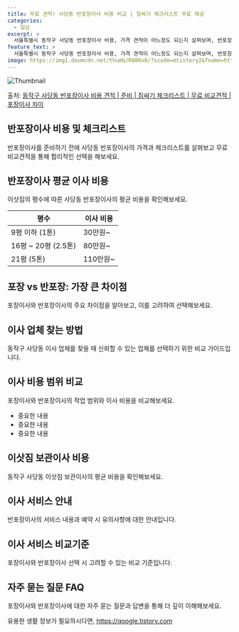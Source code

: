 ```yaml
---
title: 무료 견적! 사당동 반포장이사 비용 비교 | 짐싸기 체크리스트 무료 제공
categories:
  - 일상
excerpt: >
  서울특별시 동작구 사당동 반포장이사 비용, 가격 견적이 어느정도 되는지 살펴보며, 반포장이사를 준비함에 있어 짐싸기 준비 체크리스트가 무엇인지 보겠습니다. 마지막으로 포장이사와 차이점을 통해 무료 비교견적으로 어떤 것이 더 합리적인 선택인지 공유 드립니다.동작구 사당동 포장이사 견적 샘플 보기 👈 클릭동작구 사당동 포장이사 가격 살펴보기 👈 클릭동작구 사당동 반포장이사 평균 이사 비용평수동작구 사당동 평균 이사 비용원룸 이사9평 이하 (1톤)30만원~투룸/쓰리룸 이사16평 ~ 20평 (2.5톤)80만원~쓰리룸 이사21평 (5톤) ~110만원~우리집 무료 이사견적 받기 👈 클릭포장 vs 반포장: 가장 큰 차이점포장이사는 이사 전반을 담당하며, 반포장이사는 고객이 작은 짐을 정리하는 차이점이 있습니다...
feature_text: >
  서울특별시 동작구 사당동 반포장이사 비용, 가격 견적이 어느정도 되는지 살펴보며, 반포장이사를 준비함에 있어 짐싸기 준비 체크리스트가 무엇인지 보겠습니다. 마지막으로 포장이사와 차이점을 통해 무료 비교견적으로 어떤 것이 더 합리적인 선택인지 공유 드립니다.동작구 사당동 포장이사 견적 샘플 보기 👈 클릭동작구 사당동 포장이사 가격 살펴보기 👈 클릭동작구 사당동 반포장이사 평균 이사 비용평수동작구 사당동 평균 이사 비용원룸 이사9평 이하 (1톤)30만원~투룸/쓰리룸 이사16평 ~ 20평 (2.5톤)80만원~쓰리룸 이사21평 (5톤) ~110만원~우리집 무료 이사견적 받기 👈 클릭포장 vs 반포장: 가장 큰 차이점포장이사는 이사 전반을 담당하며, 반포장이사는 고객이 작은 짐을 정리하는 차이점이 있습니다...
image: https://img1.daumcdn.net/thumb/R800x0/?scode=mtistory2&fname=https%3A%2F%2Fblog.kakaocdn.net%2Fdn%2Fb3aTdH%2FbtsHb7w4Ciz%2F1KZAZIkwE2jDsZnvyvfVKk%2Fimg.webp
---
```


![Thumbnail](https://img1.daumcdn.net/thumb/R800x0/?scode=mtistory2&fname=https%3A%2F%2Fblog.kakaocdn.net%2Fdn%2Fb3aTdH%2FbtsHb7w4Ciz%2F1KZAZIkwE2jDsZnvyvfVKk%2Fimg.webp)

<p>출처: <a href="https://qoogle.tistory.com/9882" rel="dofollow">동작구 사당동 반포장이사 비용 견적 | 준비 | 짐싸기 체크리스트 | 무료 비교견적 | 포장이사 차이</a> </p>

## 반포장이사 비용 및 체크리스트

반포장이사를 준비하기 전에 사당동 반포장이사의 가격과 체크리스트를 살펴보고 무료 비교견적을 통해 합리적인 선택을 해보세요.

## 반포장이사 평균 이사 비용

이삿짐의 평수에 따른 사당동 반포장이사의 평균 비용을 확인해보세요.

**평수** | **이사 비용**  
---|---  
9평 이하 (1톤) | 30만원~  
16평 ~ 20평 (2.5톤) | 80만원~  
21평 (5톤) | 110만원~  
  
## 포장 vs 반포장: 가장 큰 차이점

포장이사와 반포장이사의 주요 차이점을 알아보고, 이를 고려하여 선택해보세요.

## 이사 업체 찾는 방법

동작구 사당동 이사 업체를 찾을 때 신뢰할 수 있는 업체를 선택하기 위한 비교 가이드입니다.

## 이사 비용 범위 비교

포장이사와 반포장이사의 작업 범위와 이사 비용을 비교해보세요.

  * 중요한 내용
  * 중요한 내용
  * 중요한 내용

## 이삿짐 보관이사 비용

동작구 사당동 이삿짐 보관이사의 평균 비용을 확인해보세요.

## 이사 서비스 안내

반포장이사의 서비스 내용과 예약 시 유의사항에 대한 안내입니다.

## 이사 서비스 비교기준

포장이사와 반포장이사 선택 시 고려할 수 있는 비교 기준입니다.

## 자주 묻는 질문 FAQ

포장이사와 반포장이사에 대한 자주 묻는 질문과 답변을 통해 더 깊이 이해해보세요.



 

유용한 생활 정보가 필요하시다면, <a href="https://qoogle.tistory.com" rel="dofollow">https://qoogle.tistory.com</a>


